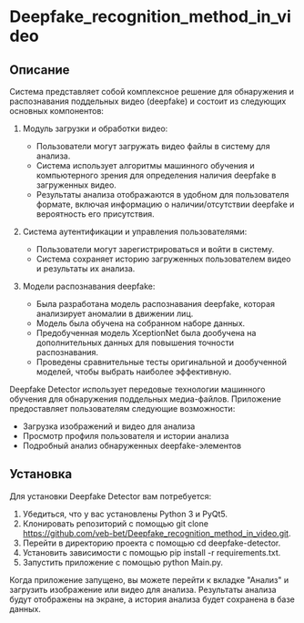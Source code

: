 # Deepfake_recognition_method_in_video

## Описание

Система представляет собой комплексное решение для обнаружения и распознавания поддельных видео (deepfake) и состоит из следующих основных компонентов:

1. Модуль загрузки и обработки видео:
   - Пользователи могут загружать видео файлы в систему для анализа.
   - Система использует алгоритмы машинного обучения и компьютерного зрения для определения наличия deepfake в загруженных видео.
   - Результаты анализа отображаются в удобном для пользователя формате, включая информацию о наличии/отсутствии deepfake и вероятность его присутствия.

2. Система аутентификации и управления пользователями:
   - Пользователи могут зарегистрироваться и войти в систему.
   - Система сохраняет историю загруженных пользователем видео и результаты их анализа.

3. Модели распознавания deepfake:
   - Была разработана модель распознавания deepfake, которая анализирует аномалии в движении лиц.
   - Модель была обучена на собранном наборе данных.
   - Предобученная модель XceptionNet была дообучена на дополнительных данных для повышения точности распознавания.
   - Проведены сравнительные тесты оригинальной и дообученной моделей, чтобы выбрать наиболее эффективную.

Deepfake Detector использует передовые технологии машинного обучения для обнаружения поддельных медиа-файлов. Приложение предоставляет пользователям следующие возможности:

- Загрузка изображений и видео для анализа
- Просмотр профиля пользователя и истории анализа
- Подробный анализ обнаруженных deepfake-элементов

## Установка

Для установки Deepfake Detector вам потребуется:

1. Убедиться, что у вас установлены Python 3 и PyQt5.
2. Клонировать репозиторий с помощью git clone https://github.com/veb-bet/Deepfake_recognition_method_in_video.git.
3. Перейти в директорию проекта с помощью cd deepfake-detector.
4. Установить зависимости с помощью pip install -r requirements.txt.
5. Запустить приложение с помощью python Main.py.

Когда приложение запущено, вы можете перейти к вкладке "Анализ" и загрузить изображение или видео для анализа. Результаты анализа будут отображены на экране, а история анализа будет сохранена в базе данных.
